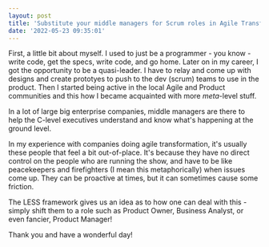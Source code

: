 ```yaml
---
layout: post
title: 'Substitute your middle managers for Scrum roles in Agile Transformation'
date: '2022-05-23 09:35:01'
---
```


First, a little bit about myself. I used to just be a programmer - you know - write code, get the specs, write code, and go home. Later on in my career, I got the opportunity to be a quasi-leader. I have to
relay and come up with designs and create prototyes to push to the dev (scrum) teams to use in the product. Then I started being active in the local Agile and Product communities and this how I became
acquainted with more *meta*-level stuff.

In a lot of large big enterprise companies, middle managers are there to help the C-level executives understand and know what's happening at the ground level.

In my experience with companies doing agile transformation, it's usually these people that feel a bit out-of-place. It's because they have no direct control on the people who are running the show, and have
to be like peacekeepers and firefighters (I mean this metaphorically) when issues come up. They can be proactive at times, but it can sometimes cause some friction.

The LESS framework gives us an idea as to how one can deal with this - simply shift them to a role such as Product Owner, Business Analyst, or even fancier, Product Manager!

Thank you and have a wonderful day!
